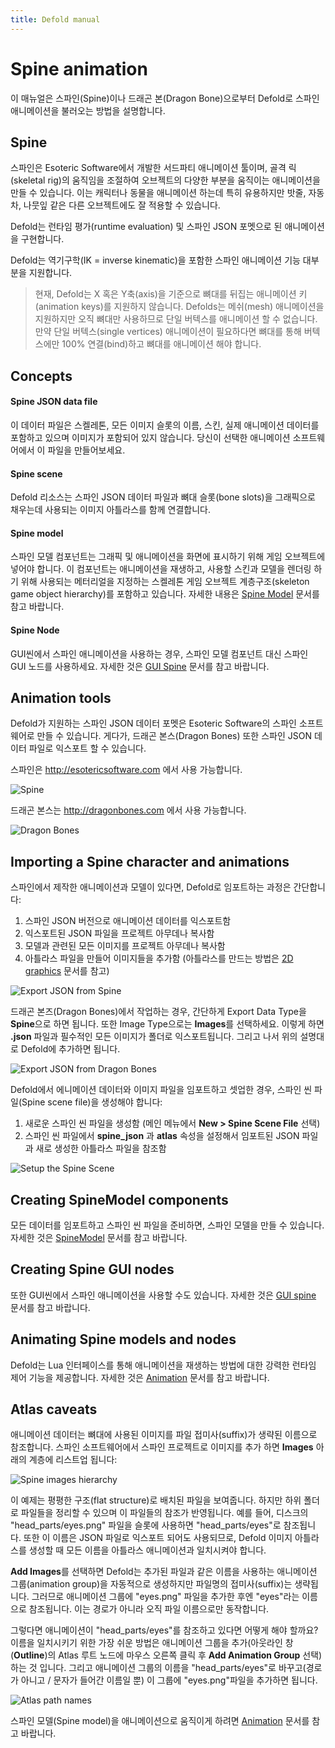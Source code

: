 ```yaml
---
title: Defold manual
---
```


# Spine animation
이 매뉴얼은 스파인(Spine)이나 드래곤 본(Dragon Bone)으로부터 Defold로 스파인 애니메이션을 불러오는 방법을 설명합니다.

## Spine
스파인은 Esoteric Software에서 개발한 서드파티 애니메이션 툴이며, 골격 릭(skeletal rig)의 움직임을 조절하여 오브젝트의 다양한 부분을 움직이는 애니메이션을 만들 수 있습니다. 이는 캐릭터나 동물을 애니메이션 하는데 특히 유용하지만 밧줄, 자동차, 나뭇잎 같은 다른 오브젝트에도 잘 적용할 수 있습니다.

Defold는 런타임 평가(runtime evaluation) 및 스파인 JSON 포멧으로 된 애니메이션을 구현합니다.

Defold는 역기구학(IK = inverse kinematic)을 포함한 스파인 애니메이션 기능 대부분을 지원합니다.

> 현재, Defold는 X 혹은 Y축(axis)을 기준으로 뼈대를 뒤집는 애니메이션 키(animation keys)를 지원하지 않습니다. Defolds는 메쉬(mesh) 애니메이션을 지원하지만 오직 뼈대만 사용하므로 단일 버텍스를 애니메이션 할 수 없습니다. 만약 단일 버텍스(single vertices) 애니메이션이 필요하다면 뼈대를 통해 버텍스에만 100% 연결(bind)하고 뼈대를 애니메이션 해야 합니다.

## Concepts

#### Spine JSON data file
이 데이터 파일은 스켈레톤, 모든 이미지 슬롯의 이름, 스킨, 실제 애니메이션 데이터를 포함하고 있으며 이미지가 포함되어 있지 않습니다. 당신이 선택한 애니메이션 소프트웨어에서 이 파일을 만들어보세요.
#### Spine scene
Defold 리소스는 스파인 JSON 데이터 파일과 뼈대 슬롯(bone slots)을 그래픽으로 채우는데 사용되는 이미지 아틀라스를 함께 연결합니다.
#### Spine model
스파인 모델 컴포넌트는 그래픽 및 애니메이션을 화면에 표시하기 위해 게임 오브젝트에 넣어야 합니다. 이 컴포넌트는 애니메이션을 재생하고, 사용할 스킨과 모델을 렌더링 하기 위해 사용되는 메터리얼을 지정하는 스켈레톤 게임 오브젝트 계층구조(skeleton game object hierarchy)를 포함하고 있습니다. 자세한 내용은 [Spine Model](/manuals/spinemodel) 문서를 참고 바랍니다.

#### Spine Node
GUI씬에서 스파인 애니메이션을 사용하는 경우, 스파인 모델 컴포넌트 대신 스파인 GUI 노드를 사용하세요. 자세한 것은 [GUI Spine](/manuals/gui-spine) 문서를 참고 바랍니다.

## Animation tools
Defold가 지원하는 스파인 JSON 데이터 포멧은 Esoteric Software의 스파인 소프트웨어로 만들 수 있습니다. 게다가, 드래곤 본스(Dragon Bones) 또한 스파인 JSON 데이터 파일로 익스포트 할 수 있습니다.

스파인은 http://esotericsoftware.com 에서 사용 가능합니다.

![Spine](images/spine/spine.png)

드래곤 본스는 http://dragonbones.com 에서 사용 가능합니다.

![Dragon Bones](images/spine/dragonbones.png)

## Importing a Spine character and animations
스파인에서 제작한 애니메이션과 모델이 있다면, Defold로 임포트하는 과정은 간단합니다:

1. 스파인 JSON 버전으로 애니메이션 데이터를 익스포트함
2. 익스포트된 JSON 파일을 프로젝트 아무데나 복사함
3. 모델과 관련된 모든 이미지를 프로젝트 아무데나 복사함
4. 아틀라스 파일을 만들어 이미지들을 추가함 (아틀라스를 만드는 방법은 [2D graphics](/manuals/2dgraphics) 문서를 참고)

![Export JSON from Spine](images/spine/spine_json_export.png)

드래곤 본즈(Dragon Bones)에서 작업하는 경우, 간단하게 Export Data Type을 **Spine**으로 하면 됩니다. 또한 Image Type으로는 **Images**를 선택하세요. 이렇게 하면 **.json** 파일과 필수적인 모든 이미지가 폴더로 익스포트됩니다. 그리고 나서 위의 설명대로 Defold에 추가하면 됩니다.

![Export JSON from Dragon Bones](images/spine/dragonbones_json_export.png)

Defold에서 에니메이션 데이터와 이미지 파일을 임포트하고 셋업한 경우, 스파인 씬 파일(Spine scene file)을 생성해야 합니다:

1. 새로운 스파인 씬 파일을 생성함 (메인 메뉴에서 **New > Spine Scene File** 선택)
2. 스파인 씬 파일에서 **spine_json** 과 **atlas** 속성을 설정해서 임포트된 JSON 파일과 새로 생성한 아틀라스 파일을 참조함

![Setup the Spine Scene](images/spine/spine_spinescene.png)

## Creating SpineModel components
모든 데이터를 임포트하고 스파인 씬 파일을 준비하면, 스파인 모델을 만들 수 있습니다. 자세한 것은  [SpineModel](/manuals/spinemodel) 문서를 참고 바랍니다.

## Creating Spine GUI nodes
또한 GUI씬에서 스파인 애니메이션을 사용할 수도 있습니다. 자세한 것은 [GUI spine](/manuals/gui-spine) 문서를 참고 바랍니다.

## Animating Spine models and nodes
Defold는 Lua 인터페이스를 통해 애니메이션을 재생하는 방법에 대한 강력한 런타임 제어 기능을 제공합니다. 자세한 것은 [Animation](/manuals/animation) 문서를 참고 바랍니다.

## Atlas caveats
애니메이션 데이터는 뼈대에 사용된 이미지를 파일 접미사(suffix)가 생략된 이름으로 참조합니다. 스파인 소프트웨어에서 스파인 프로젝트로 이미지를 추가 하면 **Images** 아래의 계층에 리스트업 됩니다:

![Spine images hierarchy](images/spine/spine_images.png)

이 예제는 평평한 구조(flat structure)로 배치된 파일을 보여줍니다. 하지만 하위 폴더로 파일들을 정리할 수 있으며 이 파일들의 참조가 반영됩니다. 예를 들어, 디스크의 "head_parts/eyes.png" 파일을 슬롯에 사용하면 "head_parts/eyes"로 참조됩니다. 또한 이 이름은 JSON 파일로 익스포트 되어도 사용되므로, Defold 이미지 아틀라스를 생성할 때 모든 이름을 아틀라스 애니메이션과 일치시켜야 합니다.

**Add Images**를 선택하면 Defold는 추가된 파일과 같은 이름을 사용하는 애니메이션 그룹(animation group)을 자동적으로 생성하지만  파일명의 접미사(suffix)는 생략됩니다. 그러므로 애니메이션 그룹에 "eyes.png" 파일을 추가한 후엔 "eyes"라는 이름으로 참조됩니다. 이는 경로가 아니라 오직 파일 이름으로만 동작합니다.

그렇다면 애니메이션이 "head_parts/eyes"를 참조하고 있다면 어떻게 해야 할까요? 이름을 일치시키기 위한 가장 쉬운 방법은 애니메이션 그룹을 추가(아웃라인 창(**Outline**)의 Atlas 루트 노드에 마우스 오른쪽 클릭 후 **Add Animation Group** 선택)하는 것 입니다. 그리고 애니메이션 그룹의 이름을 "head_parts/eyes"로 바꾸고(경로가 아니고 / 문자가 들어간 이름일 뿐) 이 그룹에 "eyes.png"파일을 추가하면 됩니다.

![Atlas path names](images/spine/spine_atlas_names.png)

스파인 모델(Spine model)을 애니메이션으로 움직이게 하려면  [Animation](/manuals/animation) 문서를 참고 바랍니다.
